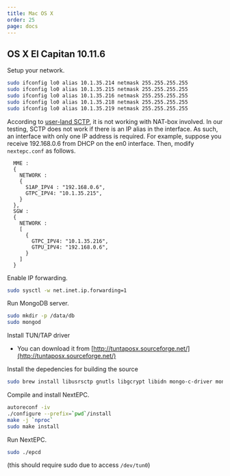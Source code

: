 ```yaml
---
title: Mac OS X
order: 25
page: docs
---
```


## OS X El Capitan 10.11.6

Setup your network.
```bash
sudo ifconfig lo0 alias 10.1.35.214 netmask 255.255.255.255
sudo ifconfig lo0 alias 10.1.35.215 netmask 255.255.255.255
sudo ifconfig lo0 alias 10.1.35.216 netmask 255.255.255.255
sudo ifconfig lo0 alias 10.1.35.218 netmask 255.255.255.255
sudo ifconfig lo0 alias 10.1.35.219 netmask 255.255.255.255
```

According to [user-land SCTP](https://github.com/sctplab/usrsctp/blob/master/Manual.md), it is not working with NAT-box involved. In our testing, SCTP does not work if there is an IP alias in the interface. As such, an interface with only one IP address is required. For example, suppose you receive 192.168.0.6 from DHCP on the en0 interface. Then, modify `nextepc.conf` as follows.

```
  MME :
  {
    NETWORK :
    {
      S1AP_IPV4 : "192.168.0.6",
      GTPC_IPV4: "10.1.35.215",
    }
  },
  SGW :
  {
    NETWORK :
    [
      {
        GTPC_IPV4: "10.1.35.216",
        GTPU_IPV4: "192.168.0.6",
      }
    ]
  }
```

Enable IP forwarding.
```bash
sudo sysctl -w net.inet.ip.forwarding=1
```

Run MongoDB server.
```bash
sudo mkdir -p /data/db
sudo mongod
```

Install TUN/TAP driver
- You can download it from [http://tuntaposx.sourceforge.net/](http://tuntaposx.sourceforge.net/)

Install the depedencies for building the source
```bash
sudo brew install libusrsctp gnutls libgcrypt libidn mongo-c-driver mongdb
```

Compile and install NextEPC.
```bash
autoreconf -iv
./configure --prefix=`pwd`/install
make -j `nproc`
sudo make install
```

Run NextEPC.
```bash
sudo ./epcd
```
(this should require sudo due to access `/dev/tun0`)
